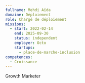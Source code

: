 ```yaml
---
fullname: Mehdi Aïda
domaine: Déploiement
role: Chargé de déploiement
missions:
  - start: 2022-02-14
    end: 2025-09-30
    status: independent
    employer: Octo
    startups:
      - place-de-marche-inclusion
competences:
  - Croissance
---
```

Growth Marketer